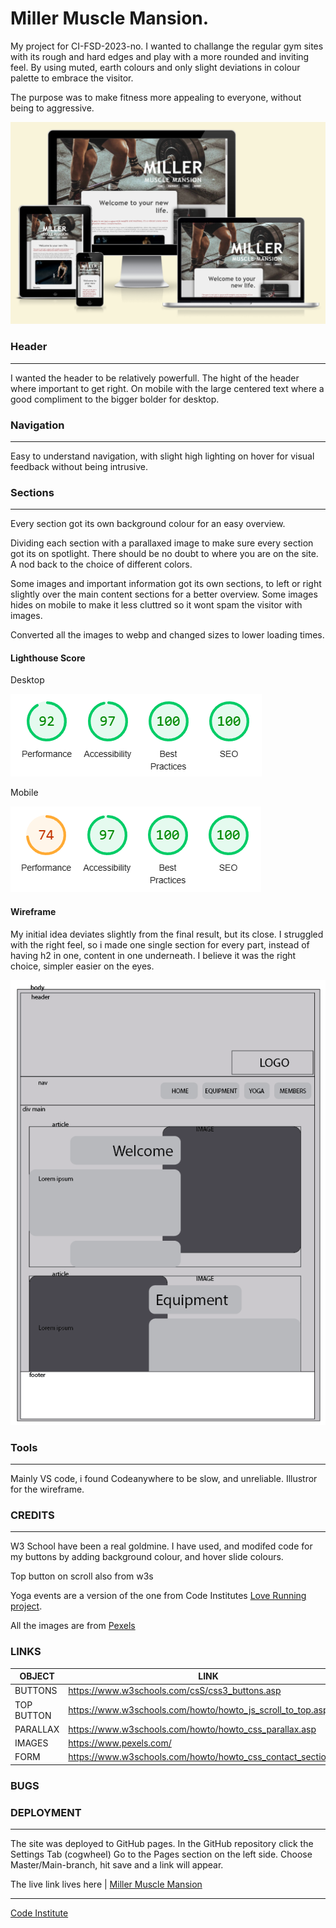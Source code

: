 # Miller Muscle Mansion.

My project for CI-FSD-2023-no. 
I wanted to challange the regular gym sites with its rough and hard edges and play with a more rounded and inviting feel. 
By using muted, earth colours and only slight deviations in colour palette to embrace the visitor. 

The purpose was to make fitness more appealing to everyone, without being to aggressive.

![Screenshots Responsive Design](assets/images/responsive.png "Screenshots Responsive Design")

### Header
--------------------------------------------------------------------------------
I wanted the header to be relatively powerfull. The hight of the header where important to get right. 
On mobile with the large centered text where a good compliment to the bigger bolder for desktop. 

### Navigation
--------------------------------------------------------------------------------
Easy to understand navigation, with slight high lighting on hover for visual feedback without being intrusive. 

### Sections
--------------------------------------------------------------------------------
Every section got its own background colour for an easy overview. 

Dividing each section with a parallaxed image to make sure every section got its on spotlight. 
There should be no doubt to where you are on the site. A nod back to the choice of different colors. 

Some images and important information got its own sections, to left or right slightly over the main content sections for a 
better overview. Some images hides on mobile to make it less cluttred so it wont spam the visitor with images. 

Converted all the images to webp and changed sizes to lower loading times. 




#### Lighthouse Score
Desktop

![Lighthouse](assets/images/lighthouse-desktop.png "Lighthouse Scores desktop")

Mobile

![Lighthouse](assets/images/lighthouse-mobile.png "Lighthouse Scores mobile")


#### Wireframe 
My initial idea deviates slightly from the final result, but its close. 
I struggled with the right feel, so i made one single section for 
every part, instead of having h2 in one, content in one underneath. 
I believe it was the right choice, simpler easier on the eyes. 

![Wireframe](assets/images/Wireframe.png "Wireframe")

### Tools
--------------------------------------------------------------------------------
Mainly VS code, i found Codeanywhere to be slow, and unreliable.
Illustror for the wireframe. 

### CREDITS
--------------------------------------------------------------------------------
W3 School have been a real goldmine. 
I have used, and modifed code for my buttons by adding background colour, and hover slide colours. 

Top button on scroll also from w3s

Yoga events are a version of the one from Code Institutes [Love Running project](https://zakenaio.github.io/Love-Running-CI-2023-fsd-nov-main/). 

All the images are from [Pexels](https://www.pexels.com) 

### LINKS 

| OBJECT | LINK |
| ------ | ------ |
| BUTTONS | <https://www.w3schools.com/csS/css3_buttons.asp> |
| TOP BUTTON | <https://www.w3schools.com/howto/howto_js_scroll_to_top.asp> |
| PARALLAX | <https://www.w3schools.com/howto/howto_css_parallax.asp> |
| IMAGES | <https://www.pexels.com/> |
| FORM | <https://www.w3schools.com/howto/howto_css_contact_section.asp> |

### BUGS 


### DEPLOYMENT
--------------------------------------------------------------------------------
The site was deployed to GitHub pages. 
In the GitHub repository click the Settings Tab (cogwheel)
Go to the Pages section on the left side. 
Choose Master/Main-branch, hit save and a link will appear. 

The live link lives here | [Miller Muscle Mansion](https://zakenaio.github.io/ci2023dfs-p1-site-main/)

--------------------------------------------------------------------------------
[Code Institute](https://codeinstiture.net)
